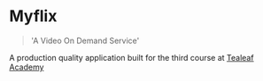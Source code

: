 Myflix
===

> 'A Video On Demand Service'

A production quality application built for the third course at [Tealeaf Academy](http://gotealeaf.com)
